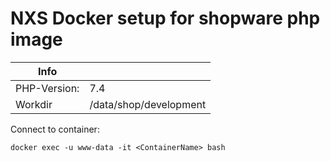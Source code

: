 # NXS Docker setup for shopware php image


|Info|   |
|---|---|
|PHP-Version:|7.4|
|Workdir|/data/shop/development|

Connect to container:
```
docker exec -u www-data -it <ContainerName> bash
```